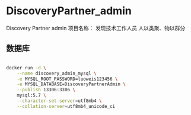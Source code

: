 # DiscoveryPartner_admin
Discovery Partner admin
项目名称： 发现技术工作人员
人以类聚、物以群分

## 数据库
```bash

docker run -d \
    --name discovery_admin_mysql \
    -e MYSQL_ROOT_PASSWORD=luoweis123456 \
    -e MYSQL_DATABASE=DiscoveryPartnerAdmin \
    --publish 13306:3306 \
    mysql:5.7 \
    --character-set-server=utf8mb4 \
    --collation-server=utf8mb4_unicode_ci
```